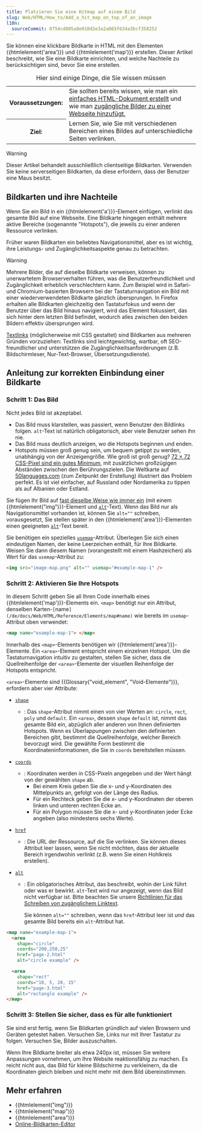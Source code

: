 ```yaml
---
title: Platzieren Sie eine Hitmap auf einem Bild
slug: Web/HTML/How_to/Add_a_hit_map_on_top_of_an_image
l10n:
  sourceCommit: 0754cd805a8e010d2e3a2a065f634a3bcf358252
---
```


Sie können eine klickbare Bildkarte in HTML mit den Elementen {{htmlelement('area')}} und {{htmlelement('map')}} erstellen. Dieser Artikel beschreibt, wie Sie eine Bildkarte einrichten, und welche Nachteile zu berücksichtigen sind, bevor Sie eine erstellen.

<table>
<caption>Hier sind einige Dinge, die Sie wissen müssen</caption>
  <tbody>
    <tr>
      <th scope="row">Voraussetzungen:</th>
      <td>
        Sie sollten bereits wissen, wie man ein <a href="/de/docs/Learn_web_development/Getting_started/Your_first_website">einfaches HTML-Dokument erstellt</a> und wie man <a href="/de/docs/Learn_web_development/Core/Structuring_content/HTML_images#how_do_we_put_an_image_on_a_webpage">zugängliche Bilder zu einer Webseite hinzufügt.</a>
      </td>
    </tr>
    <tr>
      <th scope="row">Ziel:</th>
      <td>
        Lernen Sie, wie Sie mit verschiedenen Bereichen eines Bildes auf unterschiedliche Seiten verlinken.
      </td>
    </tr>
  </tbody>
</table>

> [!WARNING]
> Dieser Artikel behandelt ausschließlich clientseitige Bildkarten. Verwenden Sie keine serverseitigen Bildkarten, da diese erfordern, dass der Benutzer eine Maus besitzt.

## Bildkarten und ihre Nachteile

Wenn Sie ein Bild in ein {{htmlelement('a')}}-Element einfügen, verlinkt das gesamte Bild auf eine Webseite. Eine Bildkarte hingegen enthält mehrere aktive Bereiche (sogenannte "Hotspots"), die jeweils zu einer anderen Ressource verlinken.

Früher waren Bildkarten ein beliebtes Navigationsmittel, aber es ist wichtig, ihre Leistungs- und Zugänglichkeitsaspekte genau zu betrachten.

> [!WARNING]
> Mehrere Bilder, die auf dieselbe Bildkarte verweisen, können zu unerwartetem Browserverhalten führen, was die Benutzerfreundlichkeit und Zugänglichkeit erheblich verschlechtern kann. Zum Beispiel wird in Safari- und Chromium-basierten Browsern bei der Tastaturnavigation ein Bild mit einer wiederverwendeten Bildkarte gänzlich übersprungen. In Firefox erhalten alle Bildkarten gleichzeitig den Tastaturfokus und wenn der Benutzer über das Bild hinaus navigiert, wird das Element fokussiert, das sich hinter dem letzten Bild befindet, wodurch alles zwischen den beiden Bildern effektiv übersprungen wird.

[Textlinks](/de/docs/Learn_web_development/Core/Structuring_content/Creating_links) (möglicherweise mit CSS gestaltet) sind Bildkarten aus mehreren Gründen vorzuziehen: Textlinks sind leichtgewichtig, wartbar, oft SEO-freundlicher und unterstützen die Zugänglichkeitsanforderungen (z.B. Bildschirmleser, Nur-Text-Browser, Übersetzungsdienste).

## Anleitung zur korrekten Einbindung einer Bildkarte

### Schritt 1: Das Bild

Nicht jedes Bild ist akzeptabel.

- Das Bild muss klarstellen, was passiert, wenn Benutzer den Bildlinks folgen. `alt`-Text ist natürlich obligatorisch, aber viele Benutzer sehen ihn nie.
- Das Bild muss deutlich anzeigen, wo die Hotspots beginnen und enden.
- Hotspots müssen groß genug sein, um bequem getippt zu werden, unabhängig von der Anzeigengröße. Wie groß ist groß genug? [72 × 72 CSS-Pixel sind ein gutes Minimum,](https://uxmovement.com/mobile/finger-friendly-design-ideal-mobile-touch-target-sizes/) mit zusätzlichen großzügigen Abständen zwischen den Berührungszielen. Die Weltkarte auf [50languages.com](https://www.goethe-verlag.com/book2/) (zum Zeitpunkt der Erstellung) illustriert das Problem perfekt. Es ist viel einfacher, auf Russland oder Nordamerika zu tippen als auf Albanien oder Estland.

Sie fügen Ihr Bild auf [fast dieselbe Weise wie immer ein](/de/docs/Learn_web_development/Core/Structuring_content/HTML_images#how_do_we_put_an_image_on_a_webpage) (mit einem {{htmlelement("img")}}-Element und [`alt`](/de/docs/Web/HTML/Reference/Elements/img#alt)-Text). Wenn das Bild nur als Navigationsmittel vorhanden ist, können Sie `alt=""` schreiben, vorausgesetzt, Sie stellen später in den {{htmlelement('area')}}-Elementen einen geeigneten [`alt`](/de/docs/Web/HTML/Reference/Elements/area#alt)-Text bereit.

Sie benötigen ein spezielles [`usemap`](/de/docs/Web/HTML/Reference/Elements/img#usemap)-Attribut. Überlegen Sie sich einen eindeutigen Namen, der keine Leerzeichen enthält, für Ihre Bildkarte. Weisen Sie dann diesem Namen (vorangestellt mit einem Hashzeichen) als Wert für das `usemap`-Attribut zu:

```html
<img src="image-map.png" alt="" usemap="#example-map-1" />
```

### Schritt 2: Aktivieren Sie Ihre Hotspots

In diesem Schritt geben Sie all Ihren Code innerhalb eines {{htmlelement('map')}}-Elements ein. `<map>` benötigt nur ein Attribut, denselben Karten-`[`name`](/de/docs/Web/HTML/Reference/Elements/map#name)` wie bereits im `usemap`-Attribut oben verwendet:

```html
<map name="example-map-1"> </map>
```

Innerhalb des `<map>`-Elements benötigen wir {{htmlelement('area')}}-Elemente. Ein `<area>`-Element entspricht einem einzelnen Hotspot. Um die Tastaturnavigation intuitiv zu gestalten, stellen Sie sicher, dass die Quellreihenfolge der `<area>`-Elemente der visuellen Reihenfolge der Hotspots entspricht.

`<area>`-Elemente sind {{Glossary("void_element", "Void-Elemente")}}, erfordern aber vier Attribute:

- [`shape`](/de/docs/Web/HTML/Reference/Elements/area#shape)
  - : Das `shape`-Attribut nimmt einen von vier Werten an: `circle`, `rect`, `poly` und `default`. Ein `<area>`, dessen `shape` `default` ist, nimmt das gesamte Bild ein, abzüglich aller anderen von Ihnen definierten Hotspots.
    Wenn es Überlappungen zwischen den definierten Bereichen gibt, bestimmt die Quellreihenfolge, welcher Bereich bevorzugt wird.
    Die gewählte Form bestimmt die Koordinateninformationen, die Sie in `coords` bereitstellen müssen.

- [`coords`](/de/docs/Web/HTML/Reference/Elements/area#coords)
  - : Koordinaten werden in CSS-Pixeln angegeben und der Wert hängt von der gewählten `shape` ab.
    - Bei einem Kreis geben Sie die x- und y-Koordinaten des Mittelpunkts an, gefolgt von der Länge des Radius.
    - Für ein Rechteck geben Sie die x- und y-Koordinaten der oberen linken und unteren rechten Ecke an.
    - Für ein Polygon müssen Sie die x- und y-Koordinaten jeder Ecke angeben (also mindestens sechs Werte).

- [`href`](/de/docs/Web/HTML/Reference/Elements/area#href)
  - : Die URL der Ressource, auf die Sie verlinken. Sie können dieses Attribut leer lassen, wenn Sie nicht möchten, dass der aktuelle Bereich irgendwohin verlinkt (z.B. wenn Sie einen Hohlkreis erstellen).

- [`alt`](/de/docs/Web/HTML/Reference/Elements/area#alt)
  - : Ein obligatorisches Attribut, das beschreibt, wohin der Link führt oder was er bewirkt. `alt`-Text wird nur angezeigt, wenn das Bild nicht verfügbar ist. Bitte beachten Sie unsere [Richtlinien für das Schreiben von zugänglichem Linktext](/de/docs/Learn_web_development/Core/Structuring_content/Creating_links#use_clear_link_wording).

    Sie können `alt=""` schreiben, wenn das `href`-Attribut leer ist _und_ das gesamte Bild bereits ein `alt`-Attribut hat.

```html
<map name="example-map-1">
  <area
    shape="circle"
    coords="200,250,25"
    href="page-2.html"
    alt="circle example" />

  <area
    shape="rect"
    coords="10, 5, 20, 15"
    href="page-3.html"
    alt="rectangle example" />
</map>
```

### Schritt 3: Stellen Sie sicher, dass es für alle funktioniert

Sie sind erst fertig, wenn Sie Bildkarten gründlich auf vielen Browsern und Geräten getestet haben. Versuchen Sie, Links nur mit Ihrer Tastatur zu folgen. Versuchen Sie, Bilder auszuschalten.

Wenn Ihre Bildkarte breiter als etwa 240px ist, müssen Sie weitere Anpassungen vornehmen, um Ihre Website reaktionsfähig zu machen. Es reicht nicht aus, das Bild für kleine Bildschirme zu verkleinern, da die Koordinaten gleich bleiben und nicht mehr mit dem Bild übereinstimmen.

## Mehr erfahren

- {{htmlelement("img")}}
- {{htmlelement("map")}}
- {{htmlelement("area")}}
- [Online-Bildkarten-Editor](https://www.maschek.hu/imagemap/)
